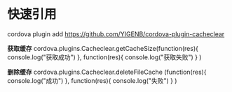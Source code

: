 # 快速引用
cordova plugin add https://github.com/YIGENB/cordova-plugin-cacheclear

**获取缓存**
cordova.plugins.Cacheclear.getCacheSize(function(res){
    console.log("获取成功")
},
function(res){
    console.log("获取失败")
}
)

**删除缓存**
cordova.plugins.Cacheclear.deleteFileCache (function(res){
    console.log("成功")
},
function(res){
    console.log("失败")
}
)
